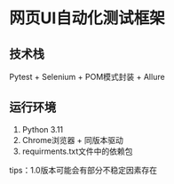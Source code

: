 # 网页UI自动化测试框架

## 技术栈

Pytest + Selenium + POM模式封装 + Allure

## 运行环境

1. Python 3.11
2. Chrome浏览器 + 同版本驱动
3. requirments.txt文件中的依赖包

tips：1.0版本可能会有部分不稳定因素存在
